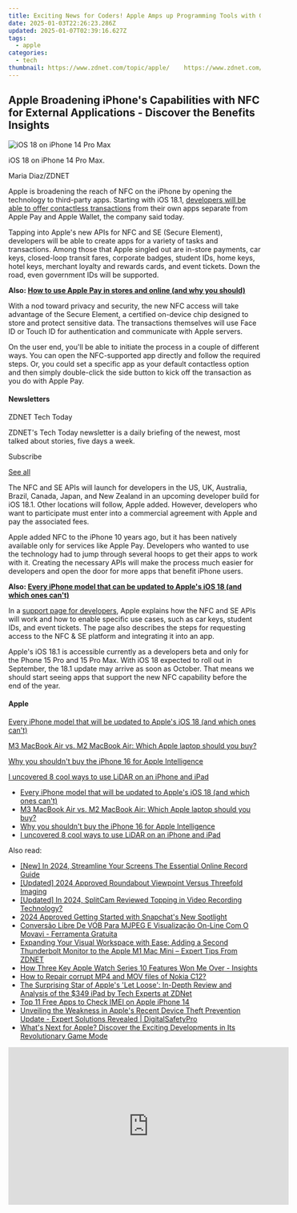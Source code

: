 ```yaml
---
title: Exciting News for Coders! Apple Amps up Programming Tools with Gratis AI Boost - Detailed Insights | ZDNet.
date: 2025-01-03T22:26:23.286Z
updated: 2025-01-07T02:39:16.627Z
tags:
  - apple
categories:
  - tech
thumbnail: https://www.zdnet.com/topic/apple/    https://www.zdnet.com/a/img/resize/59c6a0c97e42c4aa5db916de97289d36c4aabe3f/2024/06/10/68ec2b2a-51b8-4706-a7ef-436dc251cec9/craig.jpg?width=170&height=96&fit=crop&auto=webp
---
```


## Apple Broadening iPhone's Capabilities with NFC for External Applications - Discover the Benefits  Insights

![iOS 18 on iPhone 14 Pro Max](https://www.zdnet.com/a/img/resize/fc53db38f38d082b527ee96e937caa3e414c1ff0/2024/07/29/96691891-c2e9-417e-916a-a64a0664b693/ios18.jpg?auto=webp&width=1280)

iOS 18 on iPhone 14 Pro Max.

Maria Diaz/ZDNET

Apple is broadening the reach of NFC on the iPhone by opening the technology to third-party apps. Starting with iOS 18.1, [developers will be able to offer contactless transactions](https://www.apple.com/newsroom/2024/08/developers-can-soon-offer-in-app-nfc-transactions-using-the-secure-element/?1723649422) from their own apps separate from Apple Pay and Apple Wallet, the company said today.

Tapping into Apple's new APIs for NFC and SE (Secure Element), developers will be able to create apps for a variety of tasks and transactions. Among those that Apple singled out are in-store payments, car keys, closed-loop transit fares, corporate badges, student IDs, home keys, hotel keys, merchant loyalty and rewards cards, and event tickets. Down the road, even government IDs will be supported.

**Also: [How to use Apple Pay in stores and online (and why you should)](https://www.zdnet.com/article/how-to-use-apple-pay-in-stores-and-online-and-why-you-should/)**

With a nod toward privacy and security, the new NFC access will take advantage of the Secure Element, a certified on-device chip designed to store and protect sensitive data. The transactions themselves will use Face ID or Touch ID for authentication and communicate with Apple servers.

On the user end, you'll be able to initiate the process in a couple of different ways. You can open the NFC-supported app directly and follow the required steps. Or, you could set a specific app as your default contactless option and then simply double-click the side button to kick off the transaction as you do with Apple Pay.

#### Newsletters

ZDNET Tech Today

ZDNET's Tech Today newsletter is a daily briefing of the newest, most talked about stories, five days a week.

 Subscribe

[See all](https://www.zdnet.com/newsletters/)

The NFC and SE APIs will launch for developers in the US, UK, Australia, Brazil, Canada, Japan, and New Zealand in an upcoming developer build for iOS 18.1\. Other locations will follow, Apple added. However, developers who want to participate must enter into a commercial agreement with Apple and pay the associated fees.

Apple added NFC to the iPhone 10 years ago, but it has been natively available only for services like Apple Pay. Developers who wanted to use the technology had to jump through several hoops to get their apps to work with it. Creating the necessary APIs will make the process much easier for developers and open the door for more apps that benefit iPhone users.

**Also: [Every iPhone model that can be updated to Apple's iOS 18 (and which ones can't)](https://www.zdnet.com/article/every-iphone-model-that-can-be-updated-to-apples-new-ios-18-public-beta-and-which-ones-cant/)**

In a [support page for developers](https://developer.apple.com/support/nfc-se-platform/), Apple explains how the NFC and SE APIs will work and how to enable specific use cases, such as car keys, student IDs, and event tickets. The page also describes the steps for requesting access to the NFC & SE platform and integrating it into an app.

Apple's iOS 18.1 is accessible currently as a developers beta and only for the Phone 15 Pro and 15 Pro Max. With iOS 18 expected to roll out in September, the 18.1 update may arrive as soon as October. That means we should start seeing apps that support the new NFC capability before the end of the year.

#### Apple

[Every iPhone model that will be updated to Apple's iOS 18 (and which ones can't)](https://www.zdnet.com/article/every-iphone-model-compatible-with-apples-ios-18-and-which-ones-arent/ "Every iPhone model that will be updated to Apple's iOS 18 (and which ones can't)")

[M3 MacBook Air vs. M2 MacBook Air: Which Apple laptop should you buy?](https://www.zdnet.com/article/m3-macbook-air-vs-m2-macbook-air/ "M3 MacBook Air vs. M2 MacBook Air: Which Apple laptop should you buy?")

[Why you shouldn't buy the iPhone 16 for Apple Intelligence](https://www.zdnet.com/article/why-you-shouldnt-buy-the-iphone-16-for-apple-intelligence/ "Why you shouldn't buy the iPhone 16 for Apple Intelligence")

[I uncovered 8 cool ways to use LiDAR on an iPhone and iPad](https://www.zdnet.com/article/i-uncovered-8-cool-ways-to-use-lidar-on-an-iphone-and-ipad/ "I uncovered 8 cool ways to use LiDAR on an iPhone and iPad")

* [Every iPhone model that will be updated to Apple's iOS 18 (and which ones can't)](https://www.zdnet.com/article/every-iphone-model-compatible-with-apples-ios-18-and-which-ones-arent/ "Every iPhone model that will be updated to Apple's iOS 18 (and which ones can't)")
* [M3 MacBook Air vs. M2 MacBook Air: Which Apple laptop should you buy?](https://www.zdnet.com/article/m3-macbook-air-vs-m2-macbook-air/ "M3 MacBook Air vs. M2 MacBook Air: Which Apple laptop should you buy?")
* [Why you shouldn't buy the iPhone 16 for Apple Intelligence](https://www.zdnet.com/article/why-you-shouldnt-buy-the-iphone-16-for-apple-intelligence/ "Why you shouldn't buy the iPhone 16 for Apple Intelligence")
* [I uncovered 8 cool ways to use LiDAR on an iPhone and iPad](https://www.zdnet.com/article/i-uncovered-8-cool-ways-to-use-lidar-on-an-iphone-and-ipad/ "I uncovered 8 cool ways to use LiDAR on an iPhone and iPad")

<ins class="adsbygoogle"
     style="display:block"
     data-ad-format="autorelaxed"
     data-ad-client="ca-pub-7571918770474297"
     data-ad-slot="1223367746"></ins>

<ins class="adsbygoogle"
     style="display:block"
     data-ad-client="ca-pub-7571918770474297"
     data-ad-slot="8358498916"
     data-ad-format="auto"
     data-full-width-responsive="true"></ins>

<span class="atpl-alsoreadstyle">Also read:</span>
<div><ul>
<li><a href="https://screen-activity-recording.techidaily.com/new-in-2024-streamline-your-screens-the-essential-online-record-guide/"><u>[New] In 2024, Streamline Your Screens The Essential Online Record Guide</u></a></li>
<li><a href="https://fox-glue.techidaily.com/updated-2024-approved-roundabout-viewpoint-versus-threefold-imaging/"><u>[Updated] 2024 Approved Roundabout Viewpoint Versus Threefold Imaging</u></a></li>
<li><a href="https://screen-capture.techidaily.com/updated-in-2024-splitcam-reviewed-topping-in-video-recording-technology/"><u>[Updated] In 2024, SplitCam Reviewed Topping in Video Recording Technology?</u></a></li>
<li><a href="https://fox-friendly.techidaily.com/2024-approved-getting-started-with-snapchats-new-spotlight/"><u>2024 Approved Getting Started with Snapchat's New Spotlight</u></a></li>
<li><a href="https://discover-hacks.techidaily.com/conversao-libre-de-vob-para-mjpeg-e-visualizacao-on-line-com-o-movavi-ferramenta-gratuita/"><u>Conversão Libre De VOB Para MJPEG E Visualização On-Line Com O Movavi - Ferramenta Gratuita</u></a></li>
<li><a href="https://tech-haven.techidaily.com/expanding-your-visual-workspace-with-ease-adding-a-second-thunderbolt-monitor-to-the-apple-m1-mac-mini-expert-tips-from-zdnet/"><u>Expanding Your Visual Workspace with Ease: Adding a Second Thunderbolt Monitor to the Apple M1 Mac Mini – Expert Tips From ZDNET</u></a></li>
<li><a href="https://tech-haven.techidaily.com/1727783850179-how-three-key-apple-watch-series-10-features-won-me-over-insights/"><u>How Three Key Apple Watch Series 10 Features Won Me Over - Insights</u></a></li>
<li><a href="https://blog-min.techidaily.com/how-to-repair-corrupt-mp4-and-mov-files-of-nokia-c12-by-stellar-video-repair-mobile-video-repair/"><u>How to Repair corrupt MP4 and MOV files of Nokia C12?</u></a></li>
<li><a href="https://tech-haven.techidaily.com/the-surprising-star-of-apples-let-loose-in-depth-review-and-analysis-of-the-349-ipad-by-tech-experts-at-zdnet/"><u>The Surprising Star of Apple's 'Let Loose': In-Depth Review and Analysis of the $349 iPad by Tech Experts at ZDNet</u></a></li>
<li><a href="https://sim-unlock.techidaily.com/top-11-free-apps-to-check-imei-on-apple-iphone-14-by-drfone-ios/"><u>Top 11 Free Apps to Check IMEI on Apple iPhone 14</u></a></li>
<li><a href="https://tech-haven.techidaily.com/unveiling-the-weakness-in-apples-recent-device-theft-prevention-update-expert-solutions-revealed-digitalsafetypro/"><u>Unveiling the Weakness in Apple's Recent Device Theft Prevention Update - Expert Solutions Revealed | DigitalSafetyPro</u></a></li>
<li><a href="https://tech-haven.techidaily.com/whats-next-for-apple-discover-the-exciting-developments-in-its-revolutionary-game-mode/"><u>What's Next for Apple? Discover the Exciting Developments in Its Revolutionary Game Mode</u></a></li>
</ul></div>

<!-- affiliate ads begin -->
<iframe width="560" height="315" src="https://www.youtube.com/embed/y3VlwHTQQMs?si=BXYwD1pKiaTuev4y" title="YouTube video player" frameborder="0" allow="accelerometer; autoplay; clipboard-write; encrypted-media; gyroscope; picture-in-picture; web-share" referrerpolicy="strict-origin-when-cross-origin" allowfullscreen></iframe>
<!-- affiliate ads end -->

